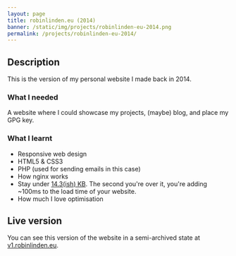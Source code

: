 ```yaml
---
layout: page
title: robinlinden.eu (2014)
banner: /static/img/projects/robinlinden-eu-2014.png
permalink: /projects/robinlinden-eu-2014/
---
```


## Description

This is the version of my personal website I made back in 2014.

### What I needed

A website where I could showcase my projects, (maybe) blog, and place my GPG key.

### What I learnt

* Responsive web design
* HTML5 & CSS3
* PHP (used for sending emails in this case)
* How nginx works
* Stay under [14.3(ish) KB](https://en.wikipedia.org/wiki/TCP_congestion_control#Congestion_window). The second you're over it, you're adding ~100ms to the load time of your website.
* How much I love optimisation
<p></p>

## Live version

You can see this version of the website in a semi-archived state at [v1.robinlinden.eu](https://v1.robinlinden.eu).
